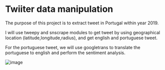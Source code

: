 # Twiiter data manipulation

The purpose of this project is to extract tweet in Portugal within year 2019.

I will use tweepy and snscrape modules to get tweet by using geographical location (latitude,longitude,radius), and get english and portuguese tweet.

For the portuguese tweet, we will use googletrans to translate the portuguese to english and perform the sentiment analysis.

![image](https://user-images.githubusercontent.com/58495173/110143271-0565c980-7e12-11eb-81a3-6a31a3db61ab.png)
